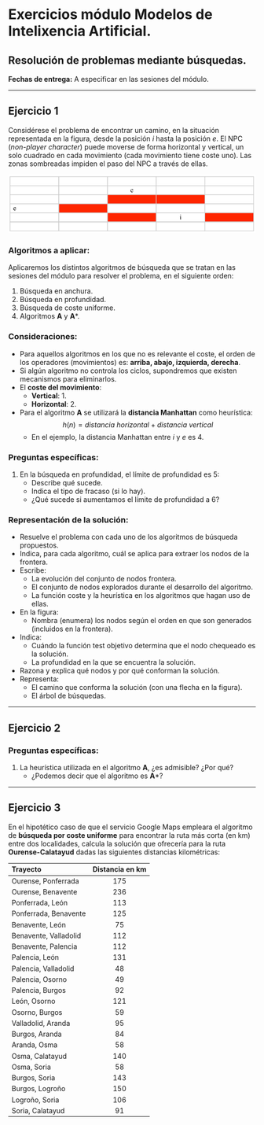 # Exercicios módulo Modelos de Intelixencia Artificial.

## Resolución de problemas mediante búsquedas.

**Fechas de entrega:** A especificar en las sesiones del módulo.

---

## Ejercicio 1

Considérese el problema de encontrar un camino, en la situación representada en la figura, desde la posición $i$ hasta la posición $e$. El NPC (*non-player character*) puede moverse de forma horizontal y vertical, un solo cuadrado en cada movimiento (cada movimiento tiene coste uno). Las zonas sombreadas impiden el paso del NPC a través de ellas.

!["Mapa ejercicio 1"](./mapa_ejercicio_1.png)


### Algoritmos a aplicar:

Aplicaremos los distintos algoritmos de búsqueda que se tratan en las sesiones del módulo para resolver el problema, en el siguiente orden:

1. Búsqueda en anchura.
2. Búsqueda en profundidad.
3. Búsqueda de coste uniforme.
4. Algoritmos **A** y **A***.

### Consideraciones:

- Para aquellos algoritmos en los que no es relevante el coste, el orden de los operadores (movimientos) es: **arriba, abajo, izquierda, derecha**.
- Si algún algoritmo no controla los ciclos, supondremos que existen mecanismos para eliminarlos.
- El **coste del movimiento**:
  - **Vertical**: 1.
  - **Horizontal**: 2.
- Para el algoritmo **A** se utilizará la **distancia Manhattan** como heurística:
  $$ h(n) = {distancia \ horizontal} + {distancia \ vertical} $$
  - En el ejemplo, la distancia Manhattan entre $i$ y $e$ es 4.

### Preguntas específicas:

1. En la búsqueda en profundidad, el límite de profundidad es 5:
   - Describe qué sucede.
   - Indica el tipo de fracaso (si lo hay).
   - ¿Qué sucede si aumentamos el límite de profundidad a 6?

### Representación de la solución:

- Resuelve el problema con cada uno de los algoritmos de búsqueda propuestos.
- Indica, para cada algoritmo, cuál se aplica para extraer los nodos de la frontera.
- Escribe:
  - La evolución del conjunto de nodos frontera.
  - El conjunto de nodos explorados durante el desarrollo del algoritmo.
  - La función coste y la heurística en los algoritmos que hagan uso de ellas.
- En la figura:
  - Nombra (enumera) los nodos según el orden en que son generados (incluidos en la frontera).
- Indica:
  - Cuándo la función test objetivo determina que el nodo chequeado es la solución.
  - La profundidad en la que se encuentra la solución.
- Razona y explica qué nodos y por qué conforman la solución.
- Representa:
  - El camino que conforma la solución (con una flecha en la figura).
  - El árbol de búsquedas.

---

## Ejercicio 2

### Preguntas específicas:

1. La heurística utilizada en el algoritmo **A**, ¿es admisible? ¿Por qué?
   - ¿Podemos decir que el algoritmo es **A***?

---

## Ejercicio 3

En el hipotético caso de que el servicio Google Maps empleara el algoritmo de **búsqueda por coste uniforme** para encontrar la ruta más corta (en km) entre dos localidades, calcula la solución que ofrecería para la ruta **Ourense-Calatayud** dadas las siguientes distancias kilométricas:

| Trayecto            | Distancia en km      |
| :------------------ | :------------------:|
| Ourense, Ponferrada | 175                 |
| Ourense, Benavente  | 236                 |
| Ponferrada, León    | 113                 |
| Ponferrada, Benavente | 125               |
| Benavente, León     | 75                  |
| Benavente, Valladolid | 112               |
| Benavente, Palencia | 112                 |
| Palencia, León      | 131                 |
| Palencia, Valladolid | 48                 |
| Palencia, Osorno    | 49                  |
| Palencia, Burgos    | 92                  |
| León, Osorno        | 121                 |
| Osorno, Burgos      | 59                  |
| Valladolid, Aranda  | 95                  |
| Burgos, Aranda      | 84                  |
| Aranda, Osma        | 58                  |
| Osma, Calatayud     | 140                 |
| Osma, Soria         | 58                  |
| Burgos, Soria       | 143                 |
| Burgos, Logroño     | 150                 |
| Logroño, Soria      | 106                 |
| Soria, Calatayud    | 91                  |
